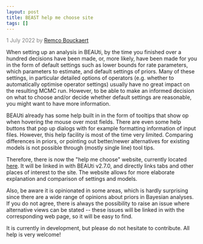 ```yaml
---
layout: post
title: BEAST help me choose site
tags: []
---
```

<p style="color:gray">1 July 2022 by <a href="mailto:r.bouckaert@auckland.ac.nz">Remco Bouckaert</a></p>

When setting up an analysis in BEAUti, by the time you finished over a hundred decisions have been made, or, more likely, have been made for you in the form of default settings such as lower bounds for rate parameters, which parameters to estimate, and default settings of priors.
Many of these settings, in particular detailed options of operators (e.g. whether to automatically optimise operator settings) usually have no great impact on the resulting MCMC run.
However, to be able to make an informed decision on what to choose and/or decide whether default settings are reasonable, you might want to have more information.

BEAUti already has some help built in in the form of tooltips that show op when hovering the mouse over most fields.
There are even some help buttons that pop up dialogs with for example formatting information of input files. 
However, this help facility is most of the time very limited.
Comparing differences in priors, or pointing out better/newer alternatives for existing models is not possible through (mostly single line) tool tips.

Therefore, there is now the "help me choose" website, currently located [here](https://beast2-dev.github.io/hmc/).
It will be linked in with BEAUti v2.7.0, and directly links tabs and other places of interest to the site.
The website allows for more elaborate explanation and comparison of settings and models.

Also, be aware it is opinionated in some areas, which is hardly surprising since there are a wide range of opinions about priors in Bayesian analyses.
If you do not agree, there is always the possibility to raise an issue where alternative views can be stated -- these issues will be linked in with the corresponding web page, so it will be easy to find.

It is currently in development, but please do not hesitate to contribute.
All help is very welcome!

